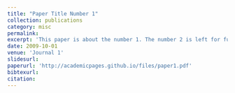 ```yaml
---
title: "Paper Title Number 1"
collection: publications
category: misc
permalink: 
excerpt: 'This paper is about the number 1. The number 2 is left for future work.'
date: 2009-10-01
venue: 'Journal 1'
slidesurl:  
paperurl: 'http://academicpages.github.io/files/paper1.pdf'
bibtexurl: 
citation: 
---
```

